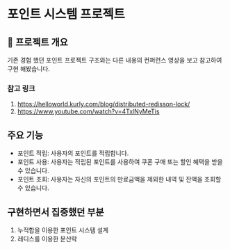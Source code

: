 # 포인트 시스템 프로젝트

## 📌 프로젝트 개요

기존 경험 했던 포인트 프로젝트 구조와는 다른 내용의 컨퍼런스 영상을 보고 참고하여 구현 해봤습니다.

### 참고 링크

1. https://helloworld.kurly.com/blog/distributed-redisson-lock/
2. https://www.youtube.com/watch?v=4TxlNyMeTis

## 주요 기능

- 포인트 적립: 사용자의 포인트를 적립합니다.
- 포인트 사용: 사용자는 적립된 포인트를 사용하여 쿠폰 구매 또는 할인 혜택을 받을 수 있습니다.
- 포인트 조회: 사용자는 자신의 포인트의 만료금액을 제외한 내역 및 잔액을 조회할 수 있습니다.

## **구현하면서 집중했던 부분**

1. 누적합을 이용한 포인트 시스템 설계
2. 레디스를 이용한 분산락